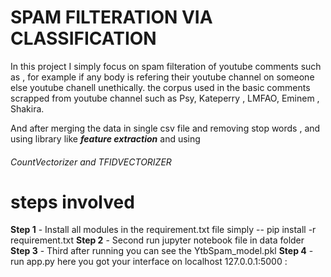 # SPAM FILTERATION VIA CLASSIFICATION 
In this project I simply focus on spam filteration of youtube comments such as , for example if any body is refering their youtube channel on someone else youtube chanell unethically.
the corpus used in the basic comments scrapped from youtube channel such as Psy, Kateperry , LMFAO, Eminem , Shakira.

And after merging the data in single csv file and removing stop words , and using library like        ***feature extraction*** and using 
###### CountVectorizer and TFIDVECTORIZER 

# steps involved 

**Step 1** - Install all modules in the requirement.txt file simply -- pip install -r requirement.txt
**Step 2** - Second run jupyter notebook file in data folder 
**Step 3** - Third after running you can see the YtbSpam_model.pkl
**Step 4** - run app.py here you got your interface on localhost 127.0.0.1:5000
: 





